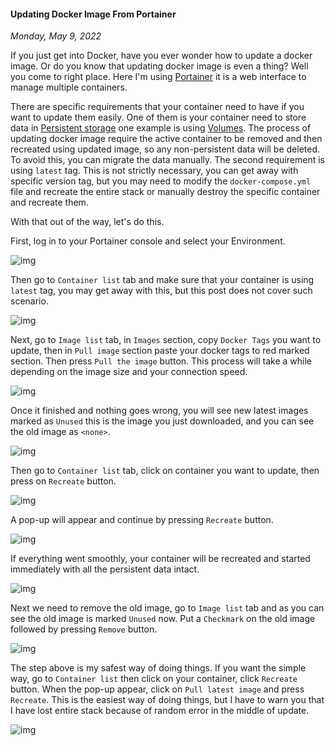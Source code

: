 #### Updating Docker Image From Portainer
_Monday, May 9, 2022_

If you just get into Docker, have you ever wonder how to update a docker image. 
Or do you know that updating docker image is even a thing? Well you come to right 
place. Here I'm using [Portainer](https://www.portainer.io/) it is a web interface 
to manage multiple containers. 

There are specific requirements that your container need to have if you want to 
update them easily. One of them is your container need to store data in 
[Persistent storage](https://docs.docker.com/storage/) one example is using 
[Volumes](https://docs.docker.com/storage/volumes/). The process of updating 
docker image require the active container to be removed and then recreated using 
updated image, so any non-persistent data will be deleted. To avoid this, you can 
migrate the data manually. The second requirement is using `latest` tag. This is not 
strictly necessary, you can get away with specific version tag, but you may need to 
modify the `docker-compose.yml` file and recreate the entire stack or manually destroy 
the specific container and recreate them.

With that out of the way, let's do this.

First, log in to your Portainer console and select your Environment. 
<div class="row">
	<div class="col-sm-3"></div>
	<div class="col-sm-6">
		<div class="img-thumbnail">
			<img class="img-fluid" src="./posts/2022-05-09-updating-docker-image-from-portainer/01.png" alt="img">
		</div>
	</div>
	<div class="col-sm-3"></div>
</div>

Then go to `Container list` tab and make sure that your container is using `latest` tag, 
you may get away with this, but this post does not cover such scenario.
<div class="row">
	<div class="col-sm-3"></div>
	<div class="col-sm-6">
		<div class="img-thumbnail">
			<img class="img-fluid" src="./posts/2022-05-09-updating-docker-image-from-portainer/02.png" alt="img">
		</div>
	</div>
	<div class="col-sm-3"></div>
</div>

Next, go to `Image list` tab, in `Images` section, copy `Docker Tags` you want to update, 
then in `Pull image` section paste your docker tags to red marked section. Then press 
`Pull the image` button. This process will take a while depending on the image size and 
your connection speed.
<div class="row">
	<div class="col-sm-3"></div>
	<div class="col-sm-6">
		<div class="img-thumbnail">
			<img class="img-fluid" src="./posts/2022-05-09-updating-docker-image-from-portainer/03.png" alt="img">
		</div>
	</div>
	<div class="col-sm-3"></div>
</div>

Once it finished and nothing goes wrong, you will see new latest images marked as `Unused` 
this is the image you just downloaded, and you can see the old image as `<none>`.
<div class="row">
	<div class="col-sm-3"></div>
	<div class="col-sm-6">
		<div class="img-thumbnail">
			<img class="img-fluid" src="./posts/2022-05-09-updating-docker-image-from-portainer/04.png" alt="img">
		</div>
	</div>
	<div class="col-sm-3"></div>
</div>

Then go to `Container list` tab, click on container you want to update, then 
press on `Recreate` button.
<div class="row">
	<div class="col-sm-3"></div>
	<div class="col-sm-6">
		<div class="img-thumbnail">
			<img class="img-fluid" src="./posts/2022-05-09-updating-docker-image-from-portainer/05.png" alt="img">
		</div>
	</div>
	<div class="col-sm-3"></div>
</div>

A pop-up will appear and continue by pressing `Recreate` button.
<div class="row">
	<div class="col-sm-3"></div>
	<div class="col-sm-6">
		<div class="img-thumbnail">
			<img class="img-fluid" src="./posts/2022-05-09-updating-docker-image-from-portainer/06.png" alt="img">
		</div>
	</div>
	<div class="col-sm-3"></div>
</div>

If everything went smoothly, your container will be recreated and started 
immediately with all the persistent data intact.
<div class="row">
	<div class="col-sm-3"></div>
	<div class="col-sm-6">
		<div class="img-thumbnail">
			<img class="img-fluid" src="./posts/2022-05-09-updating-docker-image-from-portainer/07.png" alt="img">
		</div>
	</div>
	<div class="col-sm-3"></div>
</div>

Next we need to remove the old image, go to `Image list` tab 
and as you can see the old image is marked `Unused` now. Put a `Checkmark` 
on the old image followed by pressing `Remove` button.
<div class="row">
	<div class="col-sm-3"></div>
	<div class="col-sm-6">
		<div class="img-thumbnail">
			<img class="img-fluid" src="./posts/2022-05-09-updating-docker-image-from-portainer/08.png" alt="img">
		</div>
	</div>
	<div class="col-sm-3"></div>
</div>

The step above is my safest way of doing things. If you want the simple way, 
go to `Container list` then click on your container, click `Recreate` button. 
When the pop-up appear, click on `Pull latest image` and press `Recreate`. 
This is the easiest way of doing things, but I have to warn you that I have 
lost entire stack because of random error in the middle of update. 
<div class="row">
	<div class="col-sm-3"></div>
	<div class="col-sm-6">
		<div class="img-thumbnail">
			<img class="img-fluid" src="./posts/2022-05-09-updating-docker-image-from-portainer/09.png" alt="img">
		</div>
	</div>
	<div class="col-sm-3"></div>
</div>
